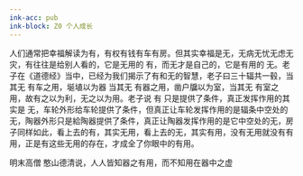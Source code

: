 ```yaml
---
ink-acc: pub
ink-block: Z0 个人成长
---
```


人们通常把幸福解读为有，有权有钱有车有房。但其实幸福是无，无病无忧无虑无灾，有往往是给别人看的，它是无用的 有，而无才是自己的，它是有用的 无。老子在《道德经》当中，已经为我们揭示了有和无的智慧，老子曰三十辐共一毂，当其无 有车之用，埏埴以为器 当其无 有器之用，凿户牖以为室，当其无 有室之用，故有之以为利，无之以为用。老子说 有 只是提供了条件，真正发挥作用的其实是 无，车轮外形给车轮提供了条件，但真正让车轮发挥作用的是辐条中空处的无，陶器外形只是給陶器提供了条件，真正让陶器发挥作用的是它中空处的无，房子同样如此，看上去的有，其实无用，看上去的无，其实有用，没有无用就没有有用，正是有这些无用的存在，才成全了你眼中的有用。

明末高僧 憨山德清说，人人皆知器之有用，而不知用在器中之虚